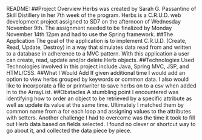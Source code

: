 README:
##Project Overview
Herbs was created by Sarah G. Passantino of Skill Distillery in her 7th week of the program. Herbs is a C.R.U.D. web development project assigned to SD7 on the afternoon of Wednesday November 9th. The assignment needed to be finalized by Monday November 14th 12pm and had to use the Spring framework. 
##The Application
The goal of the application is to implement C.R.U.D. (Create, Read, Update, Destroy) in a way that simulates data read from and written to a database in adherence to a MVC pattern. With this application a user can create, read, update and/or delete Herb objects.
##Technologies Used
Technologies involved in this project include Java, Spring MVC, JSP, and HTML/CSS. 
##What I Would Add
If given additional time I would add an option to view herbs grouped by keywords or common data. I also would like to incorporate a file or printwriter to save herbs on to a csv when added in to the ArrayList.
##Obstacles
A stumbling point I encountered was identifying how to order an object to be retrieved by a specific attribute as well as update its value at the same time. Ultimately I matched them by common name from a for each loop and assigning values to the attributes with setters. Another challenge I had to overcome was the time it took to fill out Herb data based on fields selected. I found no clever or shortcut way to go about it, and collected the data piece by piece.